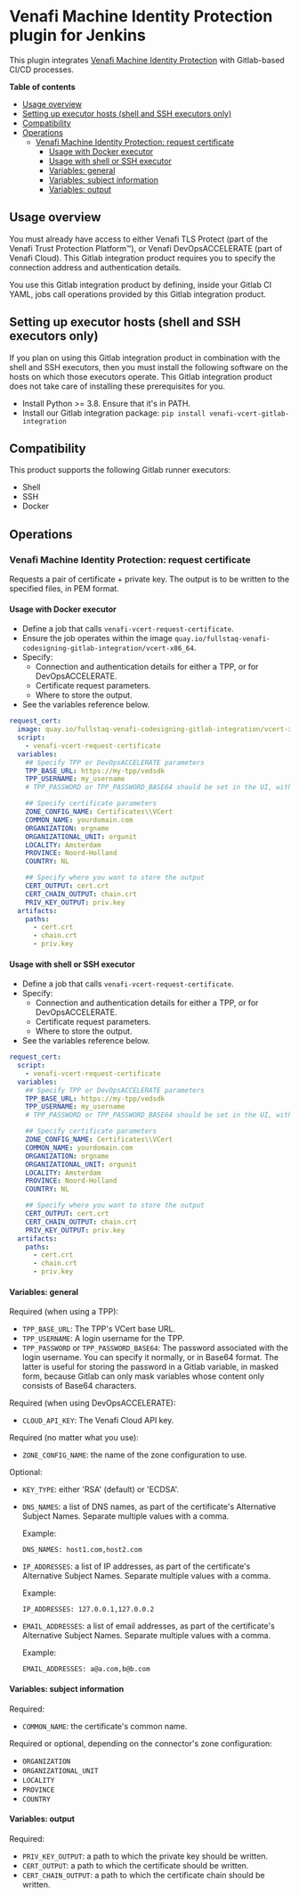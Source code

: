 # Venafi Machine Identity Protection plugin for Jenkins

This plugin integrates [Venafi Machine Identity Protection](https://support.venafi.com/hc/en-us/articles/217991528-Introducing-VCert-API-Abstraction-for-DevOps) with Gitlab-based CI/CD processes.

**Table of contents**

 - [Usage overview](#usage-overview)
 - [Setting up executor hosts (shell and SSH executors only)](#setting-up-executor-hosts-shell-and-ssh-executors-only)
 - [Compatibility](#compatibility)
 - [Operations](#operations)
    - [Venafi Machine Identity Protection: request certificate](#venafi-machine-identity-protection-request-certificate)
       - [Usage with Docker executor](#usage-with-docker-executor)
       - [Usage with shell or SSH executor](#usage-with-shell-or-ssh-executor)
       - [Variables: general](#variables-general)
       - [Variables: subject information](#variables-subject-information)
       - [Variables: output](#variables-output)

## Usage overview

You must already have access to either Venafi TLS Protect (part of the Venafi Trust Protection Platform™), or Venafi DevOpsACCELERATE (part of Venafi Cloud). This Gitlab integration product requires you to specify the connection address and authentication details.

You use this Gitlab integration product by defining, inside your Gitlab CI YAML, jobs call operations provided by this Gitlab integration product.

## Setting up executor hosts (shell and SSH executors only)

If you plan on using this Gitlab integration product in combination with the shell and SSH executors, then you must install the following software on the hosts on which those executors operate. This Gitlab integration product does not take care of installing these prerequisites for you.

 * Install Python >= 3.8. Ensure that it's in PATH.
 * Install our Gitlab integration package: `pip install venafi-vcert-gitlab-integration`

## Compatibility

This product supports the following Gitlab runner executors:

 * Shell
 * SSH
 * Docker

## Operations

### Venafi Machine Identity Protection: request certificate

Requests a pair of certificate + private key. The output is to be written to the specified files, in PEM format.

#### Usage with Docker executor

 * Define a job that calls `venafi-vcert-request-certificate`.
 * Ensure the job operates within the image `quay.io/fullstaq-venafi-codesigning-gitlab-integration/vcert-x86_64`.
 * Specify:
    - Connection and authentication details for either a TPP, or for DevOpsACCELERATE.
    - Certificate request parameters.
    - Where to store the output.
 * See the variables reference below.

~~~yaml
request_cert:
  image: quay.io/fullstaq-venafi-codesigning-gitlab-integration/vcert-x86_64
  script:
    - venafi-vcert-request-certificate
  variables:
    ## Specify TPP or DevOpsACCELERATE parameters
    TPP_BASE_URL: https://my-tpp/vedsdk
    TPP_USERNAME: my_username
    # TPP_PASSWORD or TPP_PASSWORD_BASE64 should be set in the UI, with masking enabled.

    ## Specify certificate parameters
    ZONE_CONFIG_NAME: Certificates\\VCert
    COMMON_NAME: yourdomain.com
    ORGANIZATION: orgname
    ORGANIZATIONAL_UNIT: orgunit
    LOCALITY: Amsterdam
    PROVINCE: Noord-Holland
    COUNTRY: NL

    ## Specify where you want to store the output
    CERT_OUTPUT: cert.crt
    CERT_CHAIN_OUTPUT: chain.crt
    PRIV_KEY_OUTPUT: priv.key
  artifacts:
    paths:
      - cert.crt
      - chain.crt
      - priv.key
~~~

#### Usage with shell or SSH executor

 * Define a job that calls `venafi-vcert-request-certificate`.
 * Specify:
    - Connection and authentication details for either a TPP, or for DevOpsACCELERATE.
    - Certificate request parameters.
    - Where to store the output.
 * See the variables reference below.

~~~yaml
request_cert:
  script:
    - venafi-vcert-request-certificate
  variables:
    ## Specify TPP or DevOpsACCELERATE parameters
    TPP_BASE_URL: https://my-tpp/vedsdk
    TPP_USERNAME: my_username
    # TPP_PASSWORD or TPP_PASSWORD_BASE64 should be set in the UI, with masking enabled.

    ## Specify certificate parameters
    ZONE_CONFIG_NAME: Certificates\\VCert
    COMMON_NAME: yourdomain.com
    ORGANIZATION: orgname
    ORGANIZATIONAL_UNIT: orgunit
    LOCALITY: Amsterdam
    PROVINCE: Noord-Holland
    COUNTRY: NL

    ## Specify where you want to store the output
    CERT_OUTPUT: cert.crt
    CERT_CHAIN_OUTPUT: chain.crt
    PRIV_KEY_OUTPUT: priv.key
  artifacts:
    paths:
      - cert.crt
      - chain.crt
      - priv.key
~~~

#### Variables: general

Required (when using a TPP):

 * `TPP_BASE_URL`: The TPP's VCert base URL.
 * `TPP_USERNAME`: A login username for the TPP.
 * `TPP_PASSWORD` or `TPP_PASSWORD_BASE64`: The password associated with the login username. You can specify it normally, or in Base64 format. The latter is useful for storing the password in a Gitlab variable, in masked form, because Gitlab can only mask variables whose content only consists of Base64 characters.

Required (when using DevOpsACCELERATE):

 * `CLOUD_API_KEY`: The Venafi Cloud API key.

Required (no matter what you use):

 * `ZONE_CONFIG_NAME`: the name of the zone configuration to use.

Optional:

 * `KEY_TYPE`: either 'RSA' (default) or 'ECDSA'.

 * `DNS_NAMES`: a list of DNS names, as part of the certificate's Alternative Subject Names. Separate multiple values with a comma.

    Example:

    ~~~
    DNS_NAMES: host1.com,host2.com
    ~~~

 * `IP_ADDRESSES`: a list of IP addresses, as part of the certificate's Alternative Subject Names. Separate multiple values with a comma.

    Example:

    ~~~
    IP_ADDRESSES: 127.0.0.1,127.0.0.2
    ~~~

 * `EMAIL_ADDRESSES`: a list of email addresses, as part of the certificate's Alternative Subject Names. Separate multiple values with a comma.

    Example:

    ~~~
    EMAIL_ADDRESSES: a@a.com,b@b.com
    ~~~

#### Variables: subject information

Required:

 * `COMMON_NAME`: the certificate's common name.

Required or optional, depending on the connector's zone configuration:

 * `ORGANIZATION`
 * `ORGANIZATIONAL_UNIT`
 * `LOCALITY`
 * `PROVINCE`
 * `COUNTRY`

#### Variables: output

Required:

 * `PRIV_KEY_OUTPUT`: a path to which the private key should be written.
 * `CERT_OUTPUT`: a path to which the certificate should be written.
 * `CERT_CHAIN_OUTPUT`: a path to which the certificate chain should be written.
